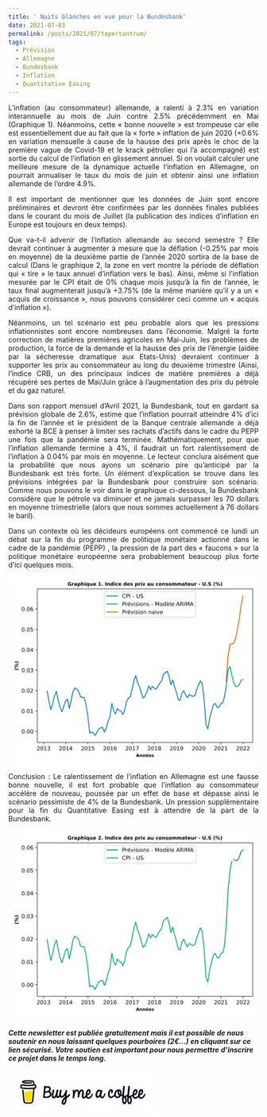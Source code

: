 ```yaml
---
title: ' Nuits blanches en vue pour la Bundesbank'
date: 2021-07-03
permalink: /posts/2021/07/tapertantrum/
tags:
  - Prévision
  - Allemagne
  - Bundesbank
  - Inflation
  - Quantitative Easing
---
```


<p style="text-align: justify"> L’inflation (au consommateur) allemande, a ralenti à 2.3% en variation interannuelle au mois de Juin contre 2.5% précédemment en Mai (Graphique 1). Néanmoins, cette « bonne nouvelle » est trompeuse car elle est essentiellement due au fait que la « forte » inflation de juin 2020 (+0.6% en variation mensuelle à cause de la hausse des prix après le choc de la première vague de Covid-19 et le krack pétrolier qui l’a accompagné) est sortie du calcul de l’inflation en glissement annuel. Si on voulait calculer une meilleure mesure de la dynamique actuelle l’inflation en Allemagne, on pourrait annualiser le taux du mois de juin et obtenir ainsi une inflation allemande de l’ordre 4.9%.</p>

<p style='text-align: justify;'>Il est important de mentionner que les données de Juin sont encore préliminaires et devront être confirmées par les données finales publiées dans le courant du mois de Juillet (la publication des indices d’inflation en Europe est toujours en deux temps).</p>

<p style='text-align: justify;'>Que va-t-il advenir de l’inflation allemande au second semestre ? Elle devrait continuer à augmenter à mesure que la déflation (-0.25% par mois en moyenne) de la deuxième partie de l’année 2020 sortira de la base de calcul (Dans le graphique 2, la zone en vert montre la période de déflation qui « tire » le taux annuel d’inflation vers le bas). Ainsi, même si l’inflation mesurée par le CPI était de 0% chaque mois jusqu’à la fin de l’année, le taux final augmenterait jusqu’à +3.75% (de la même manière qu’il y a un « acquis de croissance », nous pouvons considérer ceci comme un « acquis d’inflation »).</p>

<p style='text-align: justify;'>Néanmoins, un tel scénario est peu probable alors que les pressions inflationnistes sont encore nombreuses dans l’économie. Malgré la forte correction de matières premières agricoles en Mai-Juin, les problèmes de production, la force de la demande et la hausse des prix de l’énergie (aidée par la sécheresse dramatique aux Etats-Unis) devraient continuer à supporter les prix au consommateur au long du deuxième trimestre (Ainsi, l’indice CRB, un des principaux indices de matière premières a déjà récupéré ses pertes de Mai/Juin grâce à l’augmentation des prix du pétrole et du gaz naturel.</p>

<p style='text-align: justify;'>Dans son rapport mensuel d’Avril 2021, la Bundesbank, tout en gardant sa prévision globale de 2.6%, estime que l’inflation pourrait atteindre 4% d’ici la fin de l’année et le président de la Banque centrale allemande a déjà exhorté la BCE à penser à limiter ses rachats d’actifs dans le cadre du PEPP une fois que la pandémie sera terminée. Mathématiquement, pour que l’inflation allemande termine à 4%, il faudrait un fort ralentissement de l’inflation à 0.04% par mois en moyenne. Le lecteur conclura aisément que la probabilité que nous ayons un scénario pire qu’anticipé par la Bundesbank est très forte. Un élément d’explication se trouve dans les prévisions intégrées par la Bundesbank pour construire son scénario. Comme nous pouvons le voir dans le graphique ci-dessous, la Bundesbank considère que le pétrole va diminuer et ne jamais surpasser les 70 dollars en moyenne trimestrielle (alors que nous sommes actuellement à 76 dollars le baril).</p>

<p style='text-align: justify;'>Dans un contexte où les décideurs européens ont commencé ce lundi un débat sur la fin du programme de politique monétaire actionné dans le cadre de la pandémie (PEPP) , la pression de la part des « faucons » sur la politique monétaire européenne sera probablement beaucoup plus forte d’ici quelques mois.</p>

![Graphique 1](https://raw.githubusercontent.com/ASLlohmann/asllohmann.github.io/master/_posts/images/Figure_1.svg)

<p style='text-align: justify;'>Conclusion : Le ralentissement de l’inflation en Allemagne est une fausse bonne nouvelle, il est fort probable que l’inflation au consommateur accélère de nouveau, poussée par un effet de base et dépasse ainsi le scénario pessimiste de 4% de la Bundesbank. Un pression supplémentaire pour la fin du Quantitative Easing est à attendre de la part de la Bundesbank.</p>


![Graphique 2](https://raw.githubusercontent.com/ASLlohmann/asllohmann.github.io/master/_posts/images/Figure_2.svg)

##### Cette newsletter est publiée gratuitement mais il est possible de nous soutenir en nous laissant quelques pourboires (2€...) en cliquant sur ce lien sécurisé. __Votre soutien est important pour nous permettre d’inscrire ce projet dans le temps long.__ 

[![Buy me a coffee](https://github.com/ASLlohmann/asllohmann.github.io/blob/master/images/bmc.jpeg?raw=true)](https://www.buymeacoffee.com/AlexSebLohmann)
